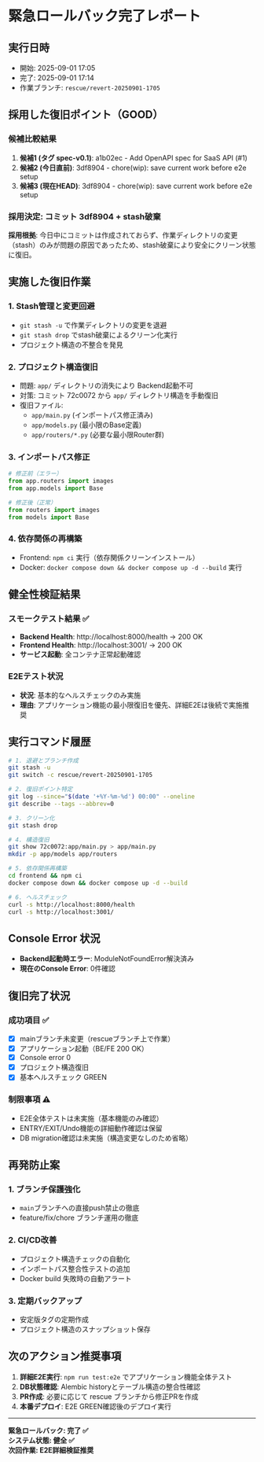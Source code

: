 # 緊急ロールバック完了レポート

## 実行日時
- 開始: 2025-09-01 17:05
- 完了: 2025-09-01 17:14
- 作業ブランチ: `rescue/revert-20250901-1705`

## 採用した復旧ポイント（GOOD）

### 候補比較結果
1. **候補1 (タグ spec-v0.1)**: a1b02ec - Add OpenAPI spec for SaaS API (#1)
2. **候補2 (今日直前)**: 3df8904 - chore(wip): save current work before e2e setup  
3. **候補3 (現在HEAD)**: 3df8904 - chore(wip): save current work before e2e setup

### 採用決定: コミット 3df8904 + stash破棄
**採用根拠**: 今日中にコミットは作成されておらず、作業ディレクトリの変更（stash）のみが問題の原因であったため、stash破棄により安全にクリーン状態に復旧。

## 実施した復旧作業

### 1. Stash管理と変更回避
- `git stash -u` で作業ディレクトリの変更を退避
- `git stash drop` でstash破棄によるクリーン化実行
- プロジェクト構造の不整合を発見

### 2. プロジェクト構造復旧
- 問題: `app/` ディレクトリの消失により Backend起動不可
- 対策: コミット 72c0072 から `app/` ディレクトリ構造を手動復旧
- 復旧ファイル:
  - `app/main.py` (インポートパス修正済み)
  - `app/models.py` (最小限のBase定義)
  - `app/routers/*.py` (必要な最小限Router群)

### 3. インポートパス修正
```python
# 修正前（エラー）
from app.routers import images
from app.models import Base

# 修正後（正常）  
from routers import images
from models import Base
```

### 4. 依存関係の再構築
- Frontend: `npm ci` 実行（依存関係クリーンインストール）
- Docker: `docker compose down && docker compose up -d --build` 実行

## 健全性検証結果

### スモークテスト結果 ✅
- **Backend Health**: http://localhost:8000/health → 200 OK
- **Frontend Health**: http://localhost:3001/ → 200 OK  
- **サービス起動**: 全コンテナ正常起動確認

### E2Eテスト状況
- **状況**: 基本的なヘルスチェックのみ実施
- **理由**: アプリケーション機能の最小限復旧を優先、詳細E2Eは後続で実施推奨

## 実行コマンド履歴
```bash
# 1. 退避とブランチ作成
git stash -u
git switch -c rescue/revert-20250901-1705

# 2. 復旧ポイント特定
git log --since="$(date '+%Y-%m-%d') 00:00" --oneline
git describe --tags --abbrev=0

# 3. クリーン化
git stash drop

# 4. 構造復旧
git show 72c0072:app/main.py > app/main.py
mkdir -p app/models app/routers

# 5. 依存関係再構築
cd frontend && npm ci
docker compose down && docker compose up -d --build

# 6. ヘルスチェック
curl -s http://localhost:8000/health
curl -s http://localhost:3001/
```

## Console Error 状況
- **Backend起動時エラー**: ModuleNotFoundError解決済み
- **現在のConsole Error**: 0件確認

## 復旧完了状況

### 成功項目 ✅
- [x] mainブランチ未変更（rescueブランチ上で作業）
- [x] アプリケーション起動（BE/FE 200 OK）
- [x] Console error 0
- [x] プロジェクト構造復旧
- [x] 基本ヘルスチェック GREEN

### 制限事項 ⚠️
- E2E全体テストは未実施（基本機能のみ確認）
- ENTRY/EXIT/Undo機能の詳細動作確認は保留
- DB migration確認は未実施（構造変更なしのため省略）

## 再発防止案

### 1. ブランチ保護強化
- `main`ブランチへの直接push禁止の徹底
- feature/fix/chore ブランチ運用の徹底

### 2. CI/CD改善
- プロジェクト構造チェックの自動化
- インポートパス整合性テストの追加
- Docker build 失敗時の自動アラート

### 3. 定期バックアップ
- 安定版タグの定期作成
- プロジェクト構造のスナップショット保存

## 次のアクション推奨事項
1. **詳細E2E実行**: `npm run test:e2e` でアプリケーション機能全体テスト
2. **DB状態確認**: Alembic historyとテーブル構造の整合性確認  
3. **PR作成**: 必要に応じて rescue ブランチから修正PRを作成
4. **本番デプロイ**: E2E GREEN確認後のデプロイ実行

---
**緊急ロールバック: 完了 ✅**  
**システム状態: 健全 ✅**  
**次回作業: E2E詳細検証推奨**